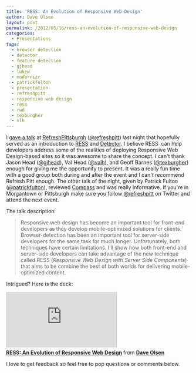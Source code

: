 ```yaml
---
title: 'RESS: An Evolution of Responsive Web Design'
author: Dave Olsen
layout: post
permalink: /2012/05/16/ress-an-evolution-of-responsive-web-design
categories:
  - Presentations
tags:
  - browser detection
  - detector
  - feature detection
  - gjhead
  - lukew
  - modernizr
  - patrickfulton
  - presentation
  - refreshpitt
  - responsive web design
  - ress
  - rwd
  - texburgher
  - vlh
---
```

I [gave a talk][1] at [RefreshPittsburgh][2] ([@refreshpitt][3]) last night that hopefully served as an introduction to [RESS][4] and [Detector][5]. I believe RESS  can help developers address some of the realities of deploying Responsive Web Design-based sites so it was awesome to share the concept. I can't thank Jason Head ([@gjhead][6]), Val Head ([@valh][7]), and Geoff Barnes ([@texburgher][8]) enough for giving me the opportunity to present. It was a really fun time with a good group both during and after the event and I can't recommend Refresh Pitt enough. The other talk of the night, given by Patrick Fulton ([@patrickfulton][9]), reviewed [Compass][10] and was really informative. If you're in Morgantown or Pittsburgh make sure you follow [@refreshpitt][3] on Twitter and attend the next event.

The talk description:

> Responsive web design has become an important tool for front-end developers as they develop mobile-optimized solutions for clients. Browser-detection has been an important tool for server-side developers for the same task for much longer. Unfortunately, both techniques have certain limitations. I'll show how both front-end and server-side developers can take advantage of the new technique called RESS (*Responsive Web Design with Server Side Components*) that aims to be combine the best of both worlds for delivering mobile-optimized content.

Intrigued? Here is the deck:

<div class="slideshare-container">
<div class="slideshare-embed">
<iframe src="http://www.slideshare.net/slideshow/embed_code/12944955?rel=0" frameborder="0" marginwidth="0" marginheight="0" scrolling="no" style="border:1px solid #CCC;border-width:1px 1px 0;margin-bottom:5px" allowfullscreen webkitallowfullscreen mozallowfullscreen> </iframe> <div style="margin-bottom:5px"> <strong> <a href="http://www.slideshare.net/dmolsenwvu/ress-an-evolution-of-responsive-web-design" title="RESS: An Evolution of Responsive Web Design" target="_blank">RESS: An Evolution of Responsive Web Design</a> </strong> from <strong><a href="http://www.slideshare.net/dmolsenwvu" target="_blank">Dave Olsen</a></strong> </div>
</div>
</div>

I love to get feedback so feel free to pop questions or comments below.

 [1]: http://www.slideshare.net/dmolsenwvu/ress-an-evolution-of-responsive-web-design
 [2]: http://www.refreshpittsburgh.org/
 [3]: http://twitter.com/refreshpitt
 [4]: http://www.dmolsen.com/mobile-in-higher-ed/2012/02/21/ress-and-the-evolution-of-responsive-web-design/
 [5]: http://detector.dmolsen.com
 [6]: http://twitter.com/gjhead
 [7]: http://twitter.com/vlh
 [8]: http://twitter.com/texburgher
 [9]: http://twitter.com/patrickfulton
 [10]: http://compass-style.org/